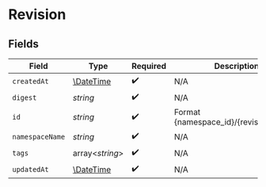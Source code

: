 # Revision


## Fields

| Field                                                                   | Type                                                                    | Required                                                                | Description                                                             | Example                                                                 |
| ----------------------------------------------------------------------- | ----------------------------------------------------------------------- | ----------------------------------------------------------------------- | ----------------------------------------------------------------------- | ----------------------------------------------------------------------- |
| `createdAt`                                                             | [\DateTime](https://www.php.net/manual/en/class.datetime.php)           | :heavy_check_mark:                                                      | N/A                                                                     |                                                                         |
| `digest`                                                                | *string*                                                                | :heavy_check_mark:                                                      | N/A                                                                     | sha256:6d1ef012b5674ad8a127ecfa9b5e6f5178d171b90ee462846974177fd9bdd39f |
| `id`                                                                    | *string*                                                                | :heavy_check_mark:                                                      | Format {namespace_id}/{revision_digest}                                 |                                                                         |
| `namespaceName`                                                         | *string*                                                                | :heavy_check_mark:                                                      | N/A                                                                     |                                                                         |
| `tags`                                                                  | array<*string*>                                                         | :heavy_check_mark:                                                      | N/A                                                                     |                                                                         |
| `updatedAt`                                                             | [\DateTime](https://www.php.net/manual/en/class.datetime.php)           | :heavy_check_mark:                                                      | N/A                                                                     |                                                                         |